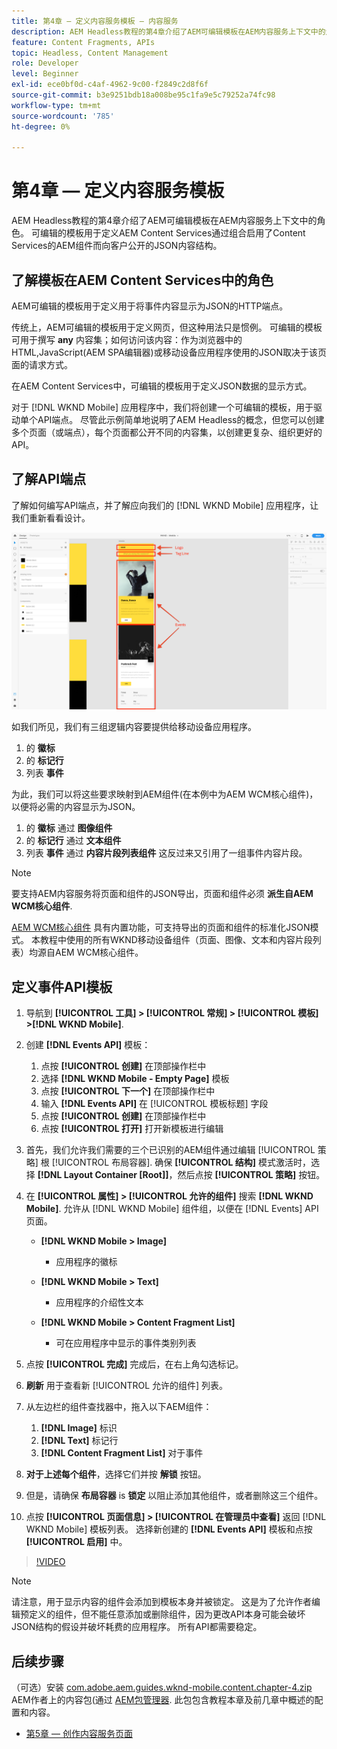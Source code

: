 ```yaml
---
title: 第4章 — 定义内容服务模板 — 内容服务
description: AEM Headless教程的第4章介绍了AEM可编辑模板在AEM内容服务上下文中的角色。 可编辑的模板用于定义AEM Content Services最终公开的JSON内容结构。
feature: Content Fragments, APIs
topic: Headless, Content Management
role: Developer
level: Beginner
exl-id: ece0bf0d-c4af-4962-9c00-f2849c2d8f6f
source-git-commit: b3e9251bdb18a008be95c1fa9e5c79252a74fc98
workflow-type: tm+mt
source-wordcount: '785'
ht-degree: 0%

---
```


# 第4章 — 定义内容服务模板

AEM Headless教程的第4章介绍了AEM可编辑模板在AEM内容服务上下文中的角色。 可编辑的模板用于定义AEM Content Services通过组合启用了Content Services的AEM组件而向客户公开的JSON内容结构。

## 了解模板在AEM Content Services中的角色

AEM可编辑的模板用于定义用于将事件内容显示为JSON的HTTP端点。

传统上，AEM可编辑的模板用于定义网页，但这种用法只是惯例。 可编辑的模板可用于撰写 **any** 内容集；如何访问该内容：作为浏览器中的HTML,JavaScript(AEM SPA编辑器)或移动设备应用程序使用的JSON取决于该页面的请求方式。

在AEM Content Services中，可编辑的模板用于定义JSON数据的显示方式。

对于 [!DNL WKND Mobile] 应用程序中，我们将创建一个可编辑的模板，用于驱动单个API端点。 尽管此示例简单地说明了AEM Headless的概念，但您可以创建多个页面（或端点），每个页面都公开不同的内容集，以创建更复杂、组织更好的API。

## 了解API端点

了解如何编写API端点，并了解应向我们的 [!DNL WKND Mobile] 应用程序，让我们重新看看设计。

![事件API页面分解](./assets/chapter-4/design-to-component-mapping.png)

如我们所见，我们有三组逻辑内容要提供给移动设备应用程序。

1. 的 **徽标**
2. 的 **标记行**
3. 列表 **事件**

为此，我们可以将这些要求映射到AEM组件(在本例中为AEM WCM核心组件)，以便将必需的内容显示为JSON。

1. 的 **徽标** 通过 **图像组件**
2. 的 **标记行** 通过 **文本组件**
3. 列表 **事件** 通过 **内容片段列表组件** 这反过来又引用了一组事件内容片段。

>[!NOTE]
>
>要支持AEM内容服务将页面和组件的JSON导出，页面和组件必须 **派生自AEM WCM核心组件**.
>
>[AEM WCM核心组件](https://github.com/Adobe-Marketing-Cloud/aem-core-wcm-components) 具有内置功能，可支持导出的页面和组件的标准化JSON模式。 本教程中使用的所有WKND移动设备组件（页面、图像、文本和内容片段列表）均源自AEM WCM核心组件。

## 定义事件API模板

1. 导航到 **[!UICONTROL 工具] > [!UICONTROL 常规] > [!UICONTROL 模板] >[!DNL WKND Mobile]**.

1. 创建 **[!DNL Events API]** 模板：

   1. 点按 **[!UICONTROL 创建]** 在顶部操作栏中
   1. 选择 **[!DNL WKND Mobile - Empty Page]** 模板
   1. 点按 **[!UICONTROL 下一个]** 在顶部操作栏中
   1. 输入 **[!DNL Events API]** 在 [!UICONTROL 模板标题] 字段
   1. 点按 **[!UICONTROL 创建]** 在顶部操作栏中
   1. 点按 **[!UICONTROL 打开]** 打开新模板进行编辑

1. 首先，我们允许我们需要的三个已识别的AEM组件通过编辑 [!UICONTROL 策略] 根 [!UICONTROL 布局容器]. 确保 **[!UICONTROL 结构]** 模式激活时，选择 **[!DNL Layout Container \[Root\]]**，然后点按 **[!UICONTROL 策略]** 按钮。
1. 在 **[!UICONTROL 属性] > [!UICONTROL 允许的组件]** 搜索 **[!DNL WKND Mobile]**. 允许从 [!DNL WKND Mobile] 组件组，以便在 [!DNL Events] API页面。

   * **[!DNL WKND Mobile > Image]**

      * 应用程序的徽标
   * **[!DNL WKND Mobile > Text]**

      * 应用程序的介绍性文本
   * **[!DNL WKND Mobile > Content Fragment List]**

      * 可在应用程序中显示的事件类别列表



1. 点按 **[!UICONTROL 完成]** 完成后，在右上角勾选标记。
1. **刷新** 用于查看新 [!UICONTROL 允许的组件] 列表。
1. 从左边栏的组件查找器中，拖入以下AEM组件：
   1. **[!DNL Image]** 标识
   2. **[!DNL Text]** 标记行
   3. **[!DNL Content Fragment List]** 对于事件
1. **对于上述每个组件**，选择它们并按 **解锁** 按钮。
1. 但是，请确保 **布局容器** is **锁定** 以阻止添加其他组件，或者删除这三个组件。
1. 点按 **[!UICONTROL 页面信息] > [!UICONTROL 在管理员中查看]** 返回 [!DNL WKND Mobile] 模板列表。 选择新创建的 **[!DNL Events API]** 模板和点按 **[!UICONTROL 启用]** 中。

>[!VIDEO](https://video.tv.adobe.com/v/28342?quality=12&learn=on)

>[!NOTE]
>
> 请注意，用于显示内容的组件会添加到模板本身并被锁定。 这是为了允许作者编辑预定义的组件，但不能任意添加或删除组件，因为更改API本身可能会破坏JSON结构的假设并破坏耗费的应用程序。 所有API都需要稳定。

## 后续步骤

（可选）安装 [com.adobe.aem.guides.wknd-mobile.content.chapter-4.zip](https://github.com/adobe/aem-guides-wknd-mobile/releases/latest) AEM作者上的内容包(通过 [AEM包管理器](http://localhost:4502/crx/packmgr/index.jsp). 此包包含教程本章及前几章中概述的配置和内容。

* [第5章 — 创作内容服务页面](./chapter-5.md)
